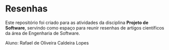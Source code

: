 # Resenhas

Este repositório foi criado para as atividades da disciplina **Projeto de Software**, servindo como espaço para reunir resenhas de artigos científicos da área de Engenharia de Software.

Aluno: Rafael de Oliveira Caldeira Lopes